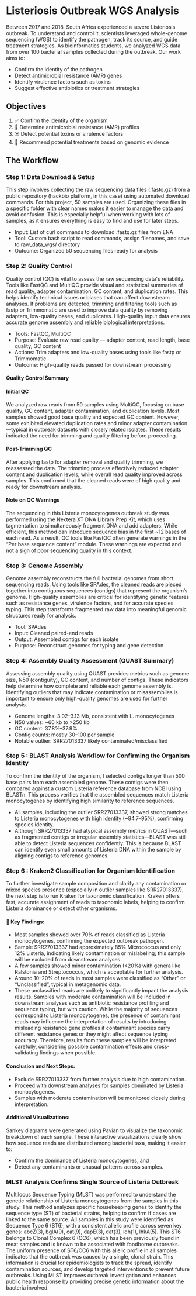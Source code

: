 # Listeriosis Outbreak WGS Analysis 
Between 2017 and 2018, South Africa experienced a severe Listeriosis outbreak. To understand and control it, scientists leveraged whole-genome sequencing (WGS) to identify the pathogen, track its source, and guide treatment strategies. As bioinformatics students, we analyzed WGS data from over 100 bacterial samples collected during the outbreak. Our work aims to: 
-	Confirm the identity of the pathogen
-	Detect antimicrobial resistance (AMR) genes
-	Identify virulence factors such as toxins
-	Suggest effective antibiotics or treatment strategies

##  Objectives
1.	✅ Confirm the identity of the organism
2.	🧬 Determine antimicrobial resistance (AMR) profiles
3.	☠️ Detect potential toxins or virulence factors
4.	💊 Recommend potential treatments based on genomic evidence

## The Workflow
### Step 1: Data Download & Setup
This step involves collecting the raw sequencing data files (.fastq.gz) from a public repository (hackbio platform, in this case) using automated download commands. For this project, 50 samples are used. Organizing these files in a specific folder with clear names makes it easier to manage the data and avoid confusion. This is especially helpful when working with lots of samples, as it ensures everything is easy to find and use for later steps.
-	Input: List of curl commands to download .fastq.gz files from ENA
-	Tool: Custom bash script to read commands, assign filenames, and save to raw_data_wgs/ directory
-	Outcome: Organized 50 sequencing files ready for analysis

### Step 2: Quality Control
Quality control (QC) is vital to assess the raw sequencing data's reliability. Tools like FastQC and MultiQC provide visual and statistical summaries of read quality, adapter contamination, GC content, and duplication rates. This helps identify technical issues or biases that can affect downstream analyses. If problems are detected, trimming and filtering tools such as fastp or Trimmomatic are used to improve data quality by removing adapters, low-quality bases, and duplicates. High-quality input data ensures accurate genome assembly and reliable biological interpretations.
- Tools: FastQC, MultiQC
-	Purpose: Evaluate raw read quality — adapter content, read length, base quality, GC content
-	Actions: Trim adapters and low-quality bases using tools like fastp or Trimmomatic
-	Outcome: High-quality reads passed for downstream processing
#### Quality Control Summary
#### Initial QC
We analyzed raw reads from 50 samples using MultiQC, focusing on base quality, GC content, adapter contamination, and duplication levels. Most samples showed good base quality and expected GC content. However, some exhibited elevated duplication rates and minor adapter contamination—typical in outbreak datasets with closely related isolates. These results indicated the need for trimming and quality filtering before proceeding.

#### Post-Trimming QC
After applying fastp for adapter removal and quality trimming, we reassessed the data. The trimming process effectively reduced adapter content and duplication levels, while overall read quality improved across samples. This confirmed that the cleaned reads were of high quality and ready for downstream analysis.

#### Note on QC Warnings
The sequencing in this Listeria monocytogenes outbreak study was performed using the Nextera XT DNA Library Prep Kit, which uses tagmentation to simultaneously fragment DNA and add adapters. While efficient, this method can introduce sequence bias in the first ~12 bases of each read. As a result, QC tools like FastQC often generate warnings in the “Per base sequence content” module. These warnings are expected and not a sign of poor sequencing quality in this context.

### Step 3: Genome Assembly
Genome assembly reconstructs the full bacterial genomes from short sequencing reads. Using tools like SPAdes, the cleaned reads are pieced together into contiguous sequences (contigs) that represent the organism’s genome. High-quality assemblies are critical for identifying genetic features such as resistance genes, virulence factors, and for accurate species typing. This step transforms fragmented raw data into meaningful genomic structures ready for analysis.
-	Tool: SPAdes
-	Input: Cleaned paired-end reads
-	Output: Assembled contigs for each isolate
-	Purpose: Reconstruct genomes for typing and gene detection

### Step 4: Assembly Quality Assessment (QUAST Summary)
Assessing assembly quality using QUAST provides metrics such as genome size, N50 (contiguity), GC content, and number of contigs. These indicators help determine how complete and reliable each genome assembly is. Identifying outliers that may indicate contamination or misassemblies is important to ensure only high-quality genomes are used for further analysis.
-	Genome lengths: 3.02–3.13 Mb, consistent with L. monocytogenes
-	N50 values: ~60 kb to >250 kb
-	GC content: 37.8%–37.9%
-	Contig counts: mostly 30–100 per sample
-	Notable outlier: SRR27013337 likely contaminated/misclassified

### Step 5 : BLAST Analysis Workflow for Confirming the Organism Identity
To confirm the identity of the organism, I selected contigs longer than 500 base pairs from each assembled genome. These contigs were then compared against a custom Listeria reference database from NCBI using BLASTn. This process verifies that the assembled sequences match Listeria monocytogenes by identifying high similarity to reference sequences.
- All samples, including the outlier SRR27013337, showed strong matches to Listeria monocytogenes with high identity (~94.7–95%), confirming species identity.
- Although SRR27013337 had atypical assembly metrics in QUAST—such as fragmented contigs or irregular assembly statistics—BLAST was still able to detect Listeria sequences confidently. This is because BLAST can identify even small amounts of Listeria DNA within the sample by aligning contigs to reference genomes.


### Step 6 : Kraken2 Classification for Organism Identification
To further investigate sample composition and clarify any contamination or mixed species presence (especially in outlier samples like SRR27013337), the next step is to run Kraken for taxonomic classification. Kraken offers fast, accurate assignment of reads to taxonomic labels, helping to confirm Listeria dominance or detect other organisms.
#### 🦠 Key Findings:
-  Most samples showed over 70% of reads classified as Listeria monocytogenes, confirming the expected outbreak pathogen.
-  Sample SRR27013337 had approximately 85% Micrococcus and only 12% Listeria, indicating likely contamination or mislabeling; this sample will be excluded from downstream analyses.
-  A few samples showed minor contamination (<20%) with genera like Ralstonia and Streptococcus, which is acceptable for further analysis.
-  Around 10–20% of reads in most samples were classified as “Other” or “Unclassified”, typical in metagenomic data.
-  These unclassified reads are unlikely to significantly impact the analysis results.
Samples with moderate contamination will be included in downstream analyses such as antibiotic resistance profiling and sequence typing, but with caution. While the majority of sequences correspond to Listeria monocytogenes, the presence of contaminant reads may influence the interpretation of results by introducing misleading resistance gene profiles if contaminant species carry different resistance genes or they might affect sequence typing accuracy. Therefore, results from these samples will be interpreted carefully, considering possible contamination effects and cross-validating findings when possible.

#### Conclusion and Next Steps:
-	Exclude SRR27013337 from further analysis due to high contamination.
-	Proceed with downstream analyses for samples dominated by Listeria monocytogenes.
-	Samples with moderate contamination will be monitored closely during interpretation.
#### Additional Visualizations:
Sankey diagrams were generated using Pavian to visualize the taxonomic breakdown of each sample. These interactive visualizations clearly show how sequence reads are distributed among bacterial taxa, making it easier to:
-	Confirm the dominance of Listeria monocytogenes, and
-	Detect any contaminants or unusual patterns across samples.

### MLST Analysis Confirms Single Source of Listeria Outbreak

Multilocus Sequence Typing (MLST) was performed to understand the genetic relationship of Listeria monocytogenes from the samples in this study. This method analyzes specific housekeeping genes to identify the sequence type (ST) of bacterial strains, helping to confirm if cases are linked to the same source.
All samples in this study were identified as Sequence Type 6 (ST6), with a consistent allelic profile across seven key genes: abcZ(3), bglA(9), cat(9), dapE(3), dat(3), ldh(1), lhkA(5). This ST6 belongs to Clonal Complex 6 (CC6), which has been previously found in meat samples and is known to be associated with foodborne outbreaks.
The uniform presence of ST6/CC6 with this allelic profile in all samples indicates that the outbreak was caused by a single, clonal strain. This information is crucial for epidemiologists to track the spread, identify contamination sources, and develop targeted interventions to prevent future outbreaks. Using MLST improves outbreak investigation and enhances public health response by providing precise genetic information about the bacteria involved.














